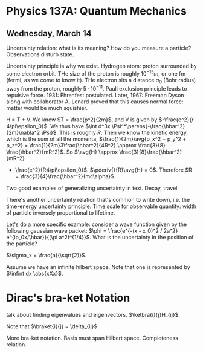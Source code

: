 Physics 137A: Quantum Mechanics
===============================
Wednesday, March 14
-------------------

Uncertainty relation: what is its meaning? How do you measure a particle?
Observations disturb state.

Uncertainty principle is why we exist. Hydrogen atom: proton surrounded by
some electron orbit. THe size of the proton is roughly $10^{-15} m$, or one
fm (fermi, as we come to know it). THe electron sits a distance $a_0$ (Bohr
radius) away from the proton, roughly $5 \cdot 10^{-11}$. Pauli exclusion
principle leads to repulsive force. 1931: Ehrenfest postulated. Later,
1967: Freeman Dyson along with collaborator A. Lenard proved that this
causes normal force: matter would be much squishier.

H = T + V. We know $T = \frac{p^2}{2m}$, and V is given by $-\frac{e^2}{r
4\pi\epsilon_0}$. We thus have $\int d^3x \Psi^*\parens{-\frac{\hbar^2}
{2m}\nabla^2 \Psi}$. This is roughly $R$. Then we know the kinetic energy,
which is the sum of all the momenta, $\frac{1}{2m}\avg{p_x^2 + p_y^2 +
p_z^2} = \frac{1}{2m}3\frac{\hbar^2}{4R^2} \approx \frac{3}{8}
\frac{\hbar^2}{mR^2}$. So $\avg{H} \approx \frac{3}{8}\frac{\hbar^2}{mR^2}
- \frac{e^2}{R4\pi\epsilon_0}$. $\pderiv{}{R}\avg{H} = 0$. Therefore $R =
  \frac{3}{4}\frac{\hbar^2}{mc\alpha}$. 

Two good examples of generalizing uncertainty in text. Decay,
travel.

There's another uncertainty relation that's common to write down, i.e. the
time-energy uncertainty principle. Time scale for observable quantity:
width of particle inversely proportional to lifetime.

Let's do a more specific example: consider a wave function given by the
following gaussian wave packet: $\phi = \frac{e^{-(x - x_0)^2 / 2a^2}
e^{ip_0x/\hbar}}{(\pi a^2)^{1/4}}$. What is the uncertainty in the position
of the particle?

$\sigma_x = \frac{a}{\sqrt{2}}$.

Assume we have an infinite hilbert space. Note that one is represented by
$\infint dx \abs{xXx}$.

Dirac's bra-ket Notation
========================

talk about finding eigenvalues and eigenvectors. $\ketbra{i}{j}H_{ij}$.

Note that $\braket{i}{j} = \delta_{ij}$

More bra-ket notation. Basis must span Hilbert space. Completeness
relation.
